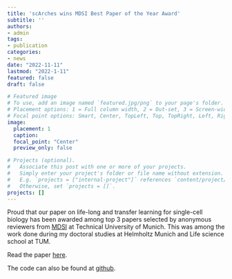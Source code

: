 ```yaml
---
title: 'scArches wins MDSI Best Paper of the Year Award'
subtitle: ''
authors:
- admin
tags:
- publication
categories:
- news
date: "2022-11-11"
lastmod: "2022-1-11"
featured: false
draft: false

# Featured image
# To use, add an image named `featured.jpg/png` to your page's folder.
# Placement options: 1 = Full column width, 2 = Out-set, 3 = Screen-width
# Focal point options: Smart, Center, TopLeft, Top, TopRight, Left, Right, BottomLeft, Bottom, BottomRight
image:
  placement: 1
  caption: 
  focal_point: "Center"
  preview_only: false

# Projects (optional).
#   Associate this post with one or more of your projects.
#   Simply enter your project's folder or file name without extension.
#   E.g. `projects = ["internal-project"]` references `content/project/deep-learning/index.md`.
#   Otherwise, set `projects = []`.
projects: []
---
```



Proud that our paper on life-long and transfer learning for single-cell biology has 
been awarded among top 3 papers selected by anonymous reviewers 
from [MDSI](https://www.mdsi.tum.de/en/mdsi/latest-info/news/full-text/article/awardees-of-the-mdsi-best-paper-of-the-year-award/) at Technical University of Munich. 
This was among the work done during my doctoral studies at
Helmholtz Munich and Life science school at TUM.

Read the paper [here](https://www.nature.com/articles/s41587-021-01001-7). 

The code can also be found at [github](https://github.com/theislab/scarches).


